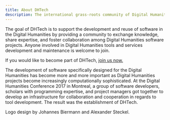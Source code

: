 ```yaml
---
title: About DHTech
description: The international grass-roots community of Digital Humanities software engineers.
---
```



<p>The goal of DHTech is to support the development and reuse of software in the Digital Humanities
by providing a community to exchange knowledge, share expertise, and foster collaboration among Digital Humanities software projects.
Anyone involved in Digital Humanities tools and services development and maintenance is welcome to join.</p>

<p>If you would like to become part of DHTech, <a href="/join">join us now.</a></p>

<p>The development of software specifically designed for the Digital Humanities has become more and more important
as Digital Humanities projects become increasingly computationally sophisticated.
At the Digital Humanities Conference 2017 in Montreal, a group of software developers, scholars with programming expertise,
and project managers got together to develop an infrastructure for collaboration and cooperation in regards to tool development.
The result was the establishment of DHTech.</p>

<p>Logo design by Johannes Biermann and Alexander Steckel.</p>


